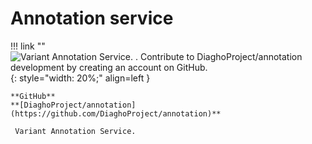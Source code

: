 # Annotation service

!!! link ""
    ![ Variant Annotation Service. . Contribute to DiaghoProject/annotation development by creating an account on GitHub.](https://avatars.githubusercontent.com/u/77725721?s=400&v=4){: style="width: 20%;" align=left }

    **GitHub**  
    **[DiaghoProject/annotation](https://github.com/DiaghoProject/annotation)**

     Variant Annotation Service.
